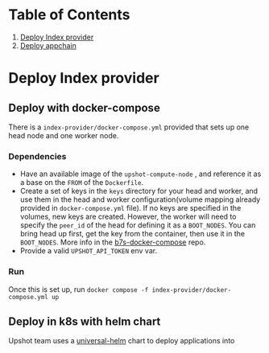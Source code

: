 # Table of Contents
1. [Deploy Index provider](#Deploy-Index-provider)
2. [Deploy appchain](#Deploy-appchain)


# Deploy Index provider

## Deploy with docker-compose
There is a `index-provider/docker-compose.yml` provided that sets up one head node and one worker node.

### Dependencies
- Have an available image of the `upshot-compute-node` , and reference it as a base on the `FROM` of the `Dockerfile`.
- Create a set of keys in the `keys` directory for your head and worker, and use them in the head and worker configuration(volume mapping already provided in `docker-compose.yml` file). If no keys are specified in the volumes, new keys are created. However, the worker will need to specify the `peer_id` of the head for defining it as a `BOOT_NODES`. You can bring head up first, get the key from the container, then use it in the `BOOT_NODES`. More info in the [b7s-docker-compose](https://github.com/blocklessnetwork/b7s-docker-compose/tree/main) repo.
- Provide a valid `UPSHOT_API_TOKEN` env var.

### Run
Once this is set up, run `docker compose -f index-provider/docker-compose.yml up`

## Deploy in k8s with helm chart
Upshot team uses a [universal-helm](https://upshot-tech.github.io/helm-charts/) chart to deploy applications into kubernetes clusters.
There is a `index-provider/values.yaml` provided that sets up one head node and one worker node.

### Dependencies
 - You need to have configured `kubeconfig` file on the computer to connect to the cluster and deploy the node.

### Deploy with the Helm Chart
1. Add upshot Helm chart repo:
```bash
helm repo add upshot https://upshot-tech.github.io/helm-charts

```

2. Install helm chart with the given values file:

```bash
helm install \
  index-provider \
  upshot/universal-helm \
  -f index-provider/values.yaml
```

# Making requests to the node
Once both nodes are up, a function can be tested by hitting:

```
curl --location 'http://localhost:6000/api/v1/functions/execute' --header 'Accept: application/json, text/plain, */*' --header 'Content-Type: application/json;charset=UTF-8' --data '{
    "function_id": "bafybeifcwnj2hyxigjhtxoqqoei54favlgttmxc5fbuxuq5rrlw4g7kt6q",
    "method": "upshot-function-example.wasm",
    "config": {
        "env_vars": [
            {
                "name": "BLS_REQUEST_PATH",
                "value": "/api"
            },
            {
                "name": "UPSHOT_ARG_PARAMS",
                "value": "yuga"
            }
        ],
        "number_of_nodes": 1
    }
}'

```

# Deploy appchain

## Dependencies
- Create a set of keys and initialise genesis, see example in `appchain/init.sh`.
- Provide a valid `$_AI_PROVIDER_NODE_` and `$_AI_PROVIDER_NODE_FUNCTION_ID` env var.

## Deploy with docker-compose
There is a `appchain/docker-compose.yml` provided that sets up one head node and one worker node.

### Run
Once this is set up, run `docker compose -f appchain/docker-compose.yml up`

## Deploy in k8s with helm chart
Upshot team uses a [universal-helm](https://upshot-tech.github.io/helm-charts/) chart to deploy applications into kubernetes clusters.
There is a `index-provider/values.yaml` provided that sets up one head node and one worker node.

### Dependencies
 - You need to have configured `kubeconfig` file on the computer to connect to the cluster and deploy the node.

### Deploy with the Helm Chart
1. Add upshot Helm chart repo:
```bash
helm repo add upshot https://upshot-tech.github.io/helm-charts

```

2. Install helm chart with the given values file:

```bash
helm install \
  index-provider \
  upshot/universal-helm \
  -f appchain/values.yaml
```

# Making requests to the node
TBD
